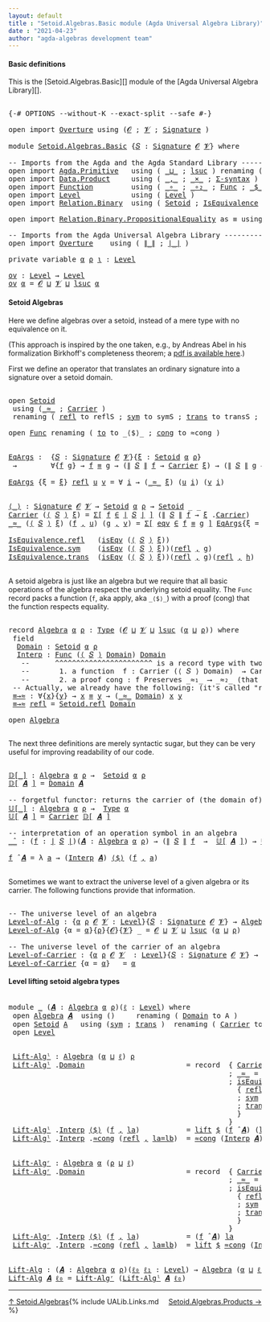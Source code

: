 ```yaml
---
layout: default
title : "Setoid.Algebras.Basic module (Agda Universal Algebra Library)"
date : "2021-04-23"
author: "agda-algebras development team"
---
```


#### <a id="basic-definitions">Basic definitions</a>

This is the [Setoid.Algebras.Basic][] module of the [Agda Universal Algebra Library][].

<pre class="Agda">

<a id="316" class="Symbol">{-#</a> <a id="320" class="Keyword">OPTIONS</a> <a id="328" class="Pragma">--without-K</a> <a id="340" class="Pragma">--exact-split</a> <a id="354" class="Pragma">--safe</a> <a id="361" class="Symbol">#-}</a>

<a id="366" class="Keyword">open</a> <a id="371" class="Keyword">import</a> <a id="378" href="Overture.html" class="Module">Overture</a> <a id="387" class="Keyword">using</a> <a id="393" class="Symbol">(</a><a id="394" href="Overture.Signatures.html#648" class="Generalizable">𝓞</a> <a id="396" class="Symbol">;</a> <a id="398" href="Overture.Signatures.html#650" class="Generalizable">𝓥</a> <a id="400" class="Symbol">;</a> <a id="402" href="Overture.Signatures.html#3264" class="Function">Signature</a> <a id="412" class="Symbol">)</a>

<a id="415" class="Keyword">module</a> <a id="422" href="Setoid.Algebras.Basic.html" class="Module">Setoid.Algebras.Basic</a> <a id="444" class="Symbol">{</a><a id="445" href="Setoid.Algebras.Basic.html#445" class="Bound">𝑆</a> <a id="447" class="Symbol">:</a> <a id="449" href="Overture.Signatures.html#3264" class="Function">Signature</a> <a id="459" href="Overture.Signatures.html#648" class="Generalizable">𝓞</a> <a id="461" href="Overture.Signatures.html#650" class="Generalizable">𝓥</a><a id="462" class="Symbol">}</a> <a id="464" class="Keyword">where</a>

<a id="471" class="Comment">-- Imports from the Agda and the Agda Standard Library --------------------</a>
<a id="547" class="Keyword">open</a> <a id="552" class="Keyword">import</a> <a id="559" href="Agda.Primitive.html" class="Module">Agda.Primitive</a>   <a id="576" class="Keyword">using</a> <a id="582" class="Symbol">(</a> <a id="584" href="Agda.Primitive.html#961" class="Primitive Operator">_⊔_</a> <a id="588" class="Symbol">;</a> <a id="590" href="Agda.Primitive.html#931" class="Primitive">lsuc</a> <a id="595" class="Symbol">)</a> <a id="597" class="Keyword">renaming</a> <a id="606" class="Symbol">(</a> <a id="608" href="Agda.Primitive.html#388" class="Primitive">Set</a> <a id="612" class="Symbol">to</a> <a id="615" class="Primitive">Type</a> <a id="620" class="Symbol">)</a>
<a id="622" class="Keyword">open</a> <a id="627" class="Keyword">import</a> <a id="634" href="Data.Product.html" class="Module">Data.Product</a>     <a id="651" class="Keyword">using</a> <a id="657" class="Symbol">(</a> <a id="659" href="Agda.Builtin.Sigma.html#235" class="InductiveConstructor Operator">_,_</a> <a id="663" class="Symbol">;</a> <a id="665" href="Data.Product.Base.html#1618" class="Function Operator">_×_</a> <a id="669" class="Symbol">;</a> <a id="671" href="Data.Product.Base.html#1244" class="Function">Σ-syntax</a> <a id="680" class="Symbol">)</a>
<a id="682" class="Keyword">open</a> <a id="687" class="Keyword">import</a> <a id="694" href="Function.html" class="Module">Function</a>         <a id="711" class="Keyword">using</a> <a id="717" class="Symbol">(</a> <a id="719" href="Function.Base.html#1115" class="Function Operator">_∘_</a> <a id="723" class="Symbol">;</a> <a id="725" href="Function.Base.html#1303" class="Function Operator">_∘₂_</a> <a id="730" class="Symbol">;</a> <a id="732" href="Function.Bundles.html#2043" class="Record">Func</a> <a id="737" class="Symbol">;</a> <a id="739" href="Function.Base.html#1974" class="Function Operator">_$_</a> <a id="743" class="Symbol">)</a>
<a id="745" class="Keyword">open</a> <a id="750" class="Keyword">import</a> <a id="757" href="Level.html" class="Module">Level</a>            <a id="774" class="Keyword">using</a> <a id="780" class="Symbol">(</a> <a id="782" href="Agda.Primitive.html#742" class="Postulate">Level</a> <a id="788" class="Symbol">)</a>
<a id="790" class="Keyword">open</a> <a id="795" class="Keyword">import</a> <a id="802" href="Relation.Binary.html" class="Module">Relation.Binary</a>  <a id="819" class="Keyword">using</a> <a id="825" class="Symbol">(</a> <a id="827" href="Relation.Binary.Bundles.html#1095" class="Record">Setoid</a> <a id="834" class="Symbol">;</a> <a id="836" href="Relation.Binary.Structures.html#1550" class="Record">IsEquivalence</a> <a id="850" class="Symbol">)</a>

<a id="853" class="Keyword">open</a> <a id="858" class="Keyword">import</a> <a id="865" href="Relation.Binary.PropositionalEquality.html" class="Module">Relation.Binary.PropositionalEquality</a> <a id="903" class="Symbol">as</a> <a id="906" class="Module">≡</a> <a id="908" class="Keyword">using</a> <a id="914" class="Symbol">(</a> <a id="916" href="Agda.Builtin.Equality.html#150" class="Datatype Operator">_≡_</a> <a id="920" class="Symbol">;</a> <a id="922" href="Agda.Builtin.Equality.html#207" class="InductiveConstructor">refl</a> <a id="927" class="Symbol">)</a>

<a id="930" class="Comment">-- Imports from the Agda Universal Algebra Library ----------------------</a>
<a id="1004" class="Keyword">open</a> <a id="1009" class="Keyword">import</a> <a id="1016" href="Overture.html" class="Module">Overture</a>    <a id="1028" class="Keyword">using</a> <a id="1034" class="Symbol">(</a> <a id="1036" href="Overture.Basic.html#4363" class="Function Operator">∥_∥</a> <a id="1040" class="Symbol">;</a> <a id="1042" href="Overture.Basic.html#4325" class="Function Operator">∣_∣</a> <a id="1046" class="Symbol">)</a>

<a id="1049" class="Keyword">private</a> <a id="1057" class="Keyword">variable</a> <a id="1066" href="Setoid.Algebras.Basic.html#1066" class="Generalizable">α</a> <a id="1068" href="Setoid.Algebras.Basic.html#1068" class="Generalizable">ρ</a> <a id="1070" href="Setoid.Algebras.Basic.html#1070" class="Generalizable">ι</a> <a id="1072" class="Symbol">:</a> <a id="1074" href="Agda.Primitive.html#742" class="Postulate">Level</a>

<a id="ov"></a><a id="1081" href="Setoid.Algebras.Basic.html#1081" class="Function">ov</a> <a id="1084" class="Symbol">:</a> <a id="1086" href="Agda.Primitive.html#742" class="Postulate">Level</a> <a id="1092" class="Symbol">→</a> <a id="1094" href="Agda.Primitive.html#742" class="Postulate">Level</a>
<a id="1100" href="Setoid.Algebras.Basic.html#1081" class="Function">ov</a> <a id="1103" href="Setoid.Algebras.Basic.html#1103" class="Bound">α</a> <a id="1105" class="Symbol">=</a> <a id="1107" href="Setoid.Algebras.Basic.html#459" class="Bound">𝓞</a> <a id="1109" href="Agda.Primitive.html#961" class="Primitive Operator">⊔</a> <a id="1111" href="Setoid.Algebras.Basic.html#461" class="Bound">𝓥</a> <a id="1113" href="Agda.Primitive.html#961" class="Primitive Operator">⊔</a> <a id="1115" href="Agda.Primitive.html#931" class="Primitive">lsuc</a> <a id="1120" href="Setoid.Algebras.Basic.html#1103" class="Bound">α</a>
</pre>


#### <a id="setoid-algebras">Setoid Algebras</a>

Here we define algebras over a setoid, instead of a mere type with no equivalence on it.

(This approach is inspired by the one taken, e.g., by Andreas Abel in his formalization Birkhoff's completeness theorem; a [pdf is available here](http://www.cse.chalmers.se/~abela/agda/MultiSortedAlgebra.pdf).)

First we define an operator that translates an ordinary signature into a signature over a setoid domain.

<pre class="Agda">

<a id="1608" class="Keyword">open</a> <a id="1613" href="Relation.Binary.Bundles.html#1095" class="Module">Setoid</a>
 <a id="1621" class="Keyword">using</a> <a id="1627" class="Symbol">(</a><a id="1628" href="Relation.Binary.Bundles.html#1184" class="Field Operator">_≈_</a> <a id="1632" class="Symbol">;</a> <a id="1634" href="Relation.Binary.Bundles.html#1158" class="Field">Carrier</a> <a id="1642" class="Symbol">)</a>
 <a id="1645" class="Keyword">renaming</a> <a id="1654" class="Symbol">(</a> <a id="1656" href="Relation.Binary.Structures.html#1596" class="Function">refl</a> <a id="1661" class="Symbol">to</a> <a id="1664" class="Function">reflS</a> <a id="1670" class="Symbol">;</a> <a id="1672" href="Relation.Binary.Structures.html#1200" class="Function">sym</a> <a id="1676" class="Symbol">to</a> <a id="1679" class="Function">symS</a> <a id="1684" class="Symbol">;</a> <a id="1686" href="Relation.Binary.Structures.html#1226" class="Function">trans</a> <a id="1692" class="Symbol">to</a> <a id="1695" class="Function">transS</a> <a id="1702" class="Symbol">;</a> <a id="1704" href="Relation.Binary.Bundles.html#1218" class="Field">isEquivalence</a> <a id="1718" class="Symbol">to</a> <a id="1721" class="Field">isEqv</a> <a id="1727" class="Symbol">)</a>

<a id="1730" class="Keyword">open</a> <a id="1735" href="Function.Bundles.html#2043" class="Module">Func</a> <a id="1740" class="Keyword">renaming</a> <a id="1749" class="Symbol">(</a> <a id="1751" href="Function.Bundles.html#2094" class="Field">to</a> <a id="1754" class="Symbol">to</a> <a id="1757" class="Field">_⟨$⟩_</a> <a id="1763" class="Symbol">;</a> <a id="1765" href="Function.Bundles.html#2113" class="Field">cong</a> <a id="1770" class="Symbol">to</a> <a id="1773" class="Field">≈cong</a> <a id="1779" class="Symbol">)</a>


<a id="EqArgs"></a><a id="1783" href="Setoid.Algebras.Basic.html#1783" class="Function">EqArgs</a> <a id="1790" class="Symbol">:</a>  <a id="1793" class="Symbol">{</a><a id="1794" href="Setoid.Algebras.Basic.html#1794" class="Bound">𝑆</a> <a id="1796" class="Symbol">:</a> <a id="1798" href="Overture.Signatures.html#3264" class="Function">Signature</a> <a id="1808" href="Setoid.Algebras.Basic.html#459" class="Bound">𝓞</a> <a id="1810" href="Setoid.Algebras.Basic.html#461" class="Bound">𝓥</a><a id="1811" class="Symbol">}{</a><a id="1813" href="Setoid.Algebras.Basic.html#1813" class="Bound">ξ</a> <a id="1815" class="Symbol">:</a> <a id="1817" href="Relation.Binary.Bundles.html#1095" class="Record">Setoid</a> <a id="1824" href="Setoid.Algebras.Basic.html#1066" class="Generalizable">α</a> <a id="1826" href="Setoid.Algebras.Basic.html#1068" class="Generalizable">ρ</a><a id="1827" class="Symbol">}</a>
 <a id="1830" class="Symbol">→</a>        <a id="1839" class="Symbol">∀{</a><a id="1841" href="Setoid.Algebras.Basic.html#1841" class="Bound">f</a> <a id="1843" href="Setoid.Algebras.Basic.html#1843" class="Bound">g</a><a id="1844" class="Symbol">}</a> <a id="1846" class="Symbol">→</a> <a id="1848" href="Setoid.Algebras.Basic.html#1841" class="Bound">f</a> <a id="1850" href="Agda.Builtin.Equality.html#150" class="Datatype Operator">≡</a> <a id="1852" href="Setoid.Algebras.Basic.html#1843" class="Bound">g</a> <a id="1854" class="Symbol">→</a> <a id="1856" class="Symbol">(</a><a id="1857" href="Overture.Basic.html#4363" class="Function Operator">∥</a> <a id="1859" href="Setoid.Algebras.Basic.html#1794" class="Bound">𝑆</a> <a id="1861" href="Overture.Basic.html#4363" class="Function Operator">∥</a> <a id="1863" href="Setoid.Algebras.Basic.html#1841" class="Bound">f</a> <a id="1865" class="Symbol">→</a> <a id="1867" href="Relation.Binary.Bundles.html#1158" class="Field">Carrier</a> <a id="1875" href="Setoid.Algebras.Basic.html#1813" class="Bound">ξ</a><a id="1876" class="Symbol">)</a> <a id="1878" class="Symbol">→</a> <a id="1880" class="Symbol">(</a><a id="1881" href="Overture.Basic.html#4363" class="Function Operator">∥</a> <a id="1883" href="Setoid.Algebras.Basic.html#1794" class="Bound">𝑆</a> <a id="1885" href="Overture.Basic.html#4363" class="Function Operator">∥</a> <a id="1887" href="Setoid.Algebras.Basic.html#1843" class="Bound">g</a> <a id="1889" class="Symbol">→</a> <a id="1891" href="Relation.Binary.Bundles.html#1158" class="Field">Carrier</a> <a id="1899" href="Setoid.Algebras.Basic.html#1813" class="Bound">ξ</a><a id="1900" class="Symbol">)</a> <a id="1902" class="Symbol">→</a> <a id="1904" href="Setoid.Algebras.Basic.html#615" class="Primitive">Type</a> <a id="1909" class="Symbol">_</a>

<a id="1912" href="Setoid.Algebras.Basic.html#1783" class="Function">EqArgs</a> <a id="1919" class="Symbol">{</a><a id="1920" class="Argument">ξ</a> <a id="1922" class="Symbol">=</a> <a id="1924" href="Setoid.Algebras.Basic.html#1924" class="Bound">ξ</a><a id="1925" class="Symbol">}</a> <a id="1927" href="Agda.Builtin.Equality.html#207" class="InductiveConstructor">refl</a> <a id="1932" href="Setoid.Algebras.Basic.html#1932" class="Bound">u</a> <a id="1934" href="Setoid.Algebras.Basic.html#1934" class="Bound">v</a> <a id="1936" class="Symbol">=</a> <a id="1938" class="Symbol">∀</a> <a id="1940" href="Setoid.Algebras.Basic.html#1940" class="Bound">i</a> <a id="1942" class="Symbol">→</a> <a id="1944" class="Symbol">(</a><a id="1945" href="Relation.Binary.Bundles.html#1184" class="Field Operator">_≈_</a> <a id="1949" href="Setoid.Algebras.Basic.html#1924" class="Bound">ξ</a><a id="1950" class="Symbol">)</a> <a id="1952" class="Symbol">(</a><a id="1953" href="Setoid.Algebras.Basic.html#1932" class="Bound">u</a> <a id="1955" href="Setoid.Algebras.Basic.html#1940" class="Bound">i</a><a id="1956" class="Symbol">)</a> <a id="1958" class="Symbol">(</a><a id="1959" href="Setoid.Algebras.Basic.html#1934" class="Bound">v</a> <a id="1961" href="Setoid.Algebras.Basic.html#1940" class="Bound">i</a><a id="1962" class="Symbol">)</a>


<a id="⟨_⟩"></a><a id="1966" href="Setoid.Algebras.Basic.html#1966" class="Function Operator">⟨_⟩</a> <a id="1970" class="Symbol">:</a> <a id="1972" href="Overture.Signatures.html#3264" class="Function">Signature</a> <a id="1982" href="Setoid.Algebras.Basic.html#459" class="Bound">𝓞</a> <a id="1984" href="Setoid.Algebras.Basic.html#461" class="Bound">𝓥</a> <a id="1986" class="Symbol">→</a> <a id="1988" href="Relation.Binary.Bundles.html#1095" class="Record">Setoid</a> <a id="1995" href="Setoid.Algebras.Basic.html#1066" class="Generalizable">α</a> <a id="1997" href="Setoid.Algebras.Basic.html#1068" class="Generalizable">ρ</a> <a id="1999" class="Symbol">→</a> <a id="2001" href="Relation.Binary.Bundles.html#1095" class="Record">Setoid</a> <a id="2008" class="Symbol">_</a> <a id="2010" class="Symbol">_</a>
<a id="2012" href="Relation.Binary.Bundles.html#1158" class="Field">Carrier</a> <a id="2020" class="Symbol">(</a><a id="2021" href="Setoid.Algebras.Basic.html#1966" class="Function Operator">⟨</a> <a id="2023" href="Setoid.Algebras.Basic.html#2023" class="Bound">𝑆</a> <a id="2025" href="Setoid.Algebras.Basic.html#1966" class="Function Operator">⟩</a> <a id="2027" href="Setoid.Algebras.Basic.html#2027" class="Bound">ξ</a><a id="2028" class="Symbol">)</a> <a id="2030" class="Symbol">=</a> <a id="2032" href="Data.Product.Base.html#1244" class="Function">Σ[</a> <a id="2035" href="Setoid.Algebras.Basic.html#2035" class="Bound">f</a> <a id="2037" href="Data.Product.Base.html#1244" class="Function">∈</a> <a id="2039" href="Overture.Basic.html#4325" class="Function Operator">∣</a> <a id="2041" href="Setoid.Algebras.Basic.html#2023" class="Bound">𝑆</a> <a id="2043" href="Overture.Basic.html#4325" class="Function Operator">∣</a> <a id="2045" href="Data.Product.Base.html#1244" class="Function">]</a> <a id="2047" class="Symbol">(</a><a id="2048" href="Overture.Basic.html#4363" class="Function Operator">∥</a> <a id="2050" href="Setoid.Algebras.Basic.html#2023" class="Bound">𝑆</a> <a id="2052" href="Overture.Basic.html#4363" class="Function Operator">∥</a> <a id="2054" href="Setoid.Algebras.Basic.html#2035" class="Bound">f</a> <a id="2056" class="Symbol">→</a> <a id="2058" href="Setoid.Algebras.Basic.html#2027" class="Bound">ξ</a> <a id="2060" class="Symbol">.</a><a id="2061" href="Relation.Binary.Bundles.html#1158" class="Field">Carrier</a><a id="2068" class="Symbol">)</a>
<a id="2070" href="Relation.Binary.Bundles.html#1184" class="Field Operator">_≈_</a> <a id="2074" class="Symbol">(</a><a id="2075" href="Setoid.Algebras.Basic.html#1966" class="Function Operator">⟨</a> <a id="2077" href="Setoid.Algebras.Basic.html#2077" class="Bound">𝑆</a> <a id="2079" href="Setoid.Algebras.Basic.html#1966" class="Function Operator">⟩</a> <a id="2081" href="Setoid.Algebras.Basic.html#2081" class="Bound">ξ</a><a id="2082" class="Symbol">)</a> <a id="2084" class="Symbol">(</a><a id="2085" href="Setoid.Algebras.Basic.html#2085" class="Bound">f</a> <a id="2087" href="Agda.Builtin.Sigma.html#235" class="InductiveConstructor Operator">,</a> <a id="2089" href="Setoid.Algebras.Basic.html#2089" class="Bound">u</a><a id="2090" class="Symbol">)</a> <a id="2092" class="Symbol">(</a><a id="2093" href="Setoid.Algebras.Basic.html#2093" class="Bound">g</a> <a id="2095" href="Agda.Builtin.Sigma.html#235" class="InductiveConstructor Operator">,</a> <a id="2097" href="Setoid.Algebras.Basic.html#2097" class="Bound">v</a><a id="2098" class="Symbol">)</a> <a id="2100" class="Symbol">=</a> <a id="2102" href="Data.Product.Base.html#1244" class="Function">Σ[</a> <a id="2105" href="Setoid.Algebras.Basic.html#2105" class="Bound">eqv</a> <a id="2109" href="Data.Product.Base.html#1244" class="Function">∈</a> <a id="2111" href="Setoid.Algebras.Basic.html#2085" class="Bound">f</a> <a id="2113" href="Agda.Builtin.Equality.html#150" class="Datatype Operator">≡</a> <a id="2115" href="Setoid.Algebras.Basic.html#2093" class="Bound">g</a> <a id="2117" href="Data.Product.Base.html#1244" class="Function">]</a> <a id="2119" href="Setoid.Algebras.Basic.html#1783" class="Function">EqArgs</a><a id="2125" class="Symbol">{</a><a id="2126" class="Argument">ξ</a> <a id="2128" class="Symbol">=</a> <a id="2130" href="Setoid.Algebras.Basic.html#2081" class="Bound">ξ</a><a id="2131" class="Symbol">}</a> <a id="2133" href="Setoid.Algebras.Basic.html#2105" class="Bound">eqv</a> <a id="2137" href="Setoid.Algebras.Basic.html#2089" class="Bound">u</a> <a id="2139" href="Setoid.Algebras.Basic.html#2097" class="Bound">v</a>

<a id="2142" href="Relation.Binary.Structures.html#1596" class="Field">IsEquivalence.refl</a>   <a id="2163" class="Symbol">(</a><a id="2164" href="Setoid.Algebras.Basic.html#1721" class="Field">isEqv</a> <a id="2170" class="Symbol">(</a><a id="2171" href="Setoid.Algebras.Basic.html#1966" class="Function Operator">⟨</a> <a id="2173" href="Setoid.Algebras.Basic.html#2173" class="Bound">𝑆</a> <a id="2175" href="Setoid.Algebras.Basic.html#1966" class="Function Operator">⟩</a> <a id="2177" href="Setoid.Algebras.Basic.html#2177" class="Bound">ξ</a><a id="2178" class="Symbol">))</a>                      <a id="2202" class="Symbol">=</a> <a id="2204" href="Agda.Builtin.Equality.html#207" class="InductiveConstructor">refl</a> <a id="2209" href="Agda.Builtin.Sigma.html#235" class="InductiveConstructor Operator">,</a> <a id="2211" class="Symbol">λ</a> <a id="2213" href="Setoid.Algebras.Basic.html#2213" class="Bound">_</a> <a id="2215" class="Symbol">→</a> <a id="2217" href="Setoid.Algebras.Basic.html#1664" class="Function">reflS</a>   <a id="2225" href="Setoid.Algebras.Basic.html#2177" class="Bound">ξ</a>
<a id="2227" href="Relation.Binary.Structures.html#1622" class="Field">IsEquivalence.sym</a>    <a id="2248" class="Symbol">(</a><a id="2249" href="Setoid.Algebras.Basic.html#1721" class="Field">isEqv</a> <a id="2255" class="Symbol">(</a><a id="2256" href="Setoid.Algebras.Basic.html#1966" class="Function Operator">⟨</a> <a id="2258" href="Setoid.Algebras.Basic.html#2258" class="Bound">𝑆</a> <a id="2260" href="Setoid.Algebras.Basic.html#1966" class="Function Operator">⟩</a> <a id="2262" href="Setoid.Algebras.Basic.html#2262" class="Bound">ξ</a><a id="2263" class="Symbol">))(</a><a id="2266" href="Agda.Builtin.Equality.html#207" class="InductiveConstructor">refl</a> <a id="2271" href="Agda.Builtin.Sigma.html#235" class="InductiveConstructor Operator">,</a> <a id="2273" href="Setoid.Algebras.Basic.html#2273" class="Bound">g</a><a id="2274" class="Symbol">)</a>            <a id="2287" class="Symbol">=</a> <a id="2289" href="Agda.Builtin.Equality.html#207" class="InductiveConstructor">refl</a> <a id="2294" href="Agda.Builtin.Sigma.html#235" class="InductiveConstructor Operator">,</a> <a id="2296" class="Symbol">λ</a> <a id="2298" href="Setoid.Algebras.Basic.html#2298" class="Bound">i</a> <a id="2300" class="Symbol">→</a> <a id="2302" href="Setoid.Algebras.Basic.html#1679" class="Function">symS</a>    <a id="2310" href="Setoid.Algebras.Basic.html#2262" class="Bound">ξ</a> <a id="2312" class="Symbol">(</a><a id="2313" href="Setoid.Algebras.Basic.html#2273" class="Bound">g</a> <a id="2315" href="Setoid.Algebras.Basic.html#2298" class="Bound">i</a><a id="2316" class="Symbol">)</a>
<a id="2318" href="Relation.Binary.Structures.html#1648" class="Field">IsEquivalence.trans</a>  <a id="2339" class="Symbol">(</a><a id="2340" href="Setoid.Algebras.Basic.html#1721" class="Field">isEqv</a> <a id="2346" class="Symbol">(</a><a id="2347" href="Setoid.Algebras.Basic.html#1966" class="Function Operator">⟨</a> <a id="2349" href="Setoid.Algebras.Basic.html#2349" class="Bound">𝑆</a> <a id="2351" href="Setoid.Algebras.Basic.html#1966" class="Function Operator">⟩</a> <a id="2353" href="Setoid.Algebras.Basic.html#2353" class="Bound">ξ</a><a id="2354" class="Symbol">))(</a><a id="2357" href="Agda.Builtin.Equality.html#207" class="InductiveConstructor">refl</a> <a id="2362" href="Agda.Builtin.Sigma.html#235" class="InductiveConstructor Operator">,</a> <a id="2364" href="Setoid.Algebras.Basic.html#2364" class="Bound">g</a><a id="2365" class="Symbol">)(</a><a id="2367" href="Agda.Builtin.Equality.html#207" class="InductiveConstructor">refl</a> <a id="2372" href="Agda.Builtin.Sigma.html#235" class="InductiveConstructor Operator">,</a> <a id="2374" href="Setoid.Algebras.Basic.html#2374" class="Bound">h</a><a id="2375" class="Symbol">)</a>  <a id="2378" class="Symbol">=</a> <a id="2380" href="Agda.Builtin.Equality.html#207" class="InductiveConstructor">refl</a> <a id="2385" href="Agda.Builtin.Sigma.html#235" class="InductiveConstructor Operator">,</a> <a id="2387" class="Symbol">λ</a> <a id="2389" href="Setoid.Algebras.Basic.html#2389" class="Bound">i</a> <a id="2391" class="Symbol">→</a> <a id="2393" href="Setoid.Algebras.Basic.html#1695" class="Function">transS</a>  <a id="2401" href="Setoid.Algebras.Basic.html#2353" class="Bound">ξ</a> <a id="2403" class="Symbol">(</a><a id="2404" href="Setoid.Algebras.Basic.html#2364" class="Bound">g</a> <a id="2406" href="Setoid.Algebras.Basic.html#2389" class="Bound">i</a><a id="2407" class="Symbol">)</a> <a id="2409" class="Symbol">(</a><a id="2410" href="Setoid.Algebras.Basic.html#2374" class="Bound">h</a> <a id="2412" href="Setoid.Algebras.Basic.html#2389" class="Bound">i</a><a id="2413" class="Symbol">)</a>

</pre>

A setoid algebra is just like an algebra but we require that all basic operations
of the algebra respect the underlying setoid equality. The `Func` record packs a
function (`f`, aka apply, aka `_⟨$⟩_`) with a proof (cong) that the function respects
equality.

<pre class="Agda">

<a id="2702" class="Keyword">record</a> <a id="Algebra"></a><a id="2709" href="Setoid.Algebras.Basic.html#2709" class="Record">Algebra</a> <a id="2717" href="Setoid.Algebras.Basic.html#2717" class="Bound">α</a> <a id="2719" href="Setoid.Algebras.Basic.html#2719" class="Bound">ρ</a> <a id="2721" class="Symbol">:</a> <a id="2723" href="Setoid.Algebras.Basic.html#615" class="Primitive">Type</a> <a id="2728" class="Symbol">(</a><a id="2729" href="Setoid.Algebras.Basic.html#459" class="Bound">𝓞</a> <a id="2731" href="Agda.Primitive.html#961" class="Primitive Operator">⊔</a> <a id="2733" href="Setoid.Algebras.Basic.html#461" class="Bound">𝓥</a> <a id="2735" href="Agda.Primitive.html#961" class="Primitive Operator">⊔</a> <a id="2737" href="Agda.Primitive.html#931" class="Primitive">lsuc</a> <a id="2742" class="Symbol">(</a><a id="2743" href="Setoid.Algebras.Basic.html#2717" class="Bound">α</a> <a id="2745" href="Agda.Primitive.html#961" class="Primitive Operator">⊔</a> <a id="2747" href="Setoid.Algebras.Basic.html#2719" class="Bound">ρ</a><a id="2748" class="Symbol">))</a> <a id="2751" class="Keyword">where</a>
 <a id="2758" class="Keyword">field</a>
  <a id="Algebra.Domain"></a><a id="2766" href="Setoid.Algebras.Basic.html#2766" class="Field">Domain</a> <a id="2773" class="Symbol">:</a> <a id="2775" href="Relation.Binary.Bundles.html#1095" class="Record">Setoid</a> <a id="2782" href="Setoid.Algebras.Basic.html#2717" class="Bound">α</a> <a id="2784" href="Setoid.Algebras.Basic.html#2719" class="Bound">ρ</a>
  <a id="Algebra.Interp"></a><a id="2788" href="Setoid.Algebras.Basic.html#2788" class="Field">Interp</a> <a id="2795" class="Symbol">:</a> <a id="2797" href="Function.Bundles.html#2043" class="Record">Func</a> <a id="2802" class="Symbol">(</a><a id="2803" href="Setoid.Algebras.Basic.html#1966" class="Function Operator">⟨</a> <a id="2805" href="Setoid.Algebras.Basic.html#445" class="Bound">𝑆</a> <a id="2807" href="Setoid.Algebras.Basic.html#1966" class="Function Operator">⟩</a> <a id="2809" href="Setoid.Algebras.Basic.html#2766" class="Field">Domain</a><a id="2815" class="Symbol">)</a> <a id="2817" href="Setoid.Algebras.Basic.html#2766" class="Field">Domain</a>
   <a id="2827" class="Comment">--      ^^^^^^^^^^^^^^^^^^^^^^^ is a record type with two fields:</a>
   <a id="2896" class="Comment">--       1. a function  f : Carrier (⟨ 𝑆 ⟩ Domain)  → Carrier Domain</a>
   <a id="2968" class="Comment">--       2. a proof cong : f Preserves _≈₁_ ⟶ _≈₂_ (that f preserves the setoid equalities)</a>
 <a id="3061" class="Comment">-- Actually, we already have the following: (it&#39;s called &quot;reflexive&quot;; see Structures.IsEquivalence)</a>
 <a id="Algebra.≡→≈"></a><a id="3162" href="Setoid.Algebras.Basic.html#3162" class="Function">≡→≈</a> <a id="3166" class="Symbol">:</a> <a id="3168" class="Symbol">∀{</a><a id="3170" href="Setoid.Algebras.Basic.html#3170" class="Bound">x</a><a id="3171" class="Symbol">}{</a><a id="3173" href="Setoid.Algebras.Basic.html#3173" class="Bound">y</a><a id="3174" class="Symbol">}</a> <a id="3176" class="Symbol">→</a> <a id="3178" href="Setoid.Algebras.Basic.html#3170" class="Bound">x</a> <a id="3180" href="Agda.Builtin.Equality.html#150" class="Datatype Operator">≡</a> <a id="3182" href="Setoid.Algebras.Basic.html#3173" class="Bound">y</a> <a id="3184" class="Symbol">→</a> <a id="3186" class="Symbol">(</a><a id="3187" href="Relation.Binary.Bundles.html#1184" class="Field Operator">_≈_</a> <a id="3191" href="Setoid.Algebras.Basic.html#2766" class="Field">Domain</a><a id="3197" class="Symbol">)</a> <a id="3199" href="Setoid.Algebras.Basic.html#3170" class="Bound">x</a> <a id="3201" href="Setoid.Algebras.Basic.html#3173" class="Bound">y</a>
 <a id="3204" href="Setoid.Algebras.Basic.html#3162" class="Function">≡→≈</a> <a id="3208" href="Agda.Builtin.Equality.html#207" class="InductiveConstructor">refl</a> <a id="3213" class="Symbol">=</a> <a id="3215" href="Relation.Binary.Structures.html#1596" class="Function">Setoid.refl</a> <a id="3227" href="Setoid.Algebras.Basic.html#2766" class="Field">Domain</a>

<a id="3235" class="Keyword">open</a> <a id="3240" href="Setoid.Algebras.Basic.html#2709" class="Module">Algebra</a>

</pre>

The next three definitions are merely syntactic sugar, but they can be very useful
for improving readability of our code.

<pre class="Agda">

<a id="𝔻[_]"></a><a id="3398" href="Setoid.Algebras.Basic.html#3398" class="Function Operator">𝔻[_]</a> <a id="3403" class="Symbol">:</a> <a id="3405" href="Setoid.Algebras.Basic.html#2709" class="Record">Algebra</a> <a id="3413" href="Setoid.Algebras.Basic.html#1066" class="Generalizable">α</a> <a id="3415" href="Setoid.Algebras.Basic.html#1068" class="Generalizable">ρ</a> <a id="3417" class="Symbol">→</a>  <a id="3420" href="Relation.Binary.Bundles.html#1095" class="Record">Setoid</a> <a id="3427" href="Setoid.Algebras.Basic.html#1066" class="Generalizable">α</a> <a id="3429" href="Setoid.Algebras.Basic.html#1068" class="Generalizable">ρ</a>
<a id="3431" href="Setoid.Algebras.Basic.html#3398" class="Function Operator">𝔻[</a> <a id="3434" href="Setoid.Algebras.Basic.html#3434" class="Bound">𝑨</a> <a id="3436" href="Setoid.Algebras.Basic.html#3398" class="Function Operator">]</a> <a id="3438" class="Symbol">=</a> <a id="3440" href="Setoid.Algebras.Basic.html#2766" class="Field">Domain</a> <a id="3447" href="Setoid.Algebras.Basic.html#3434" class="Bound">𝑨</a>

<a id="3450" class="Comment">-- forgetful functor: returns the carrier of (the domain of) 𝑨, forgetting its structure</a>
<a id="𝕌[_]"></a><a id="3539" href="Setoid.Algebras.Basic.html#3539" class="Function Operator">𝕌[_]</a> <a id="3544" class="Symbol">:</a> <a id="3546" href="Setoid.Algebras.Basic.html#2709" class="Record">Algebra</a> <a id="3554" href="Setoid.Algebras.Basic.html#1066" class="Generalizable">α</a> <a id="3556" href="Setoid.Algebras.Basic.html#1068" class="Generalizable">ρ</a> <a id="3558" class="Symbol">→</a>  <a id="3561" href="Setoid.Algebras.Basic.html#615" class="Primitive">Type</a> <a id="3566" href="Setoid.Algebras.Basic.html#1066" class="Generalizable">α</a>
<a id="3568" href="Setoid.Algebras.Basic.html#3539" class="Function Operator">𝕌[</a> <a id="3571" href="Setoid.Algebras.Basic.html#3571" class="Bound">𝑨</a> <a id="3573" href="Setoid.Algebras.Basic.html#3539" class="Function Operator">]</a> <a id="3575" class="Symbol">=</a> <a id="3577" href="Relation.Binary.Bundles.html#1158" class="Field">Carrier</a> <a id="3585" href="Setoid.Algebras.Basic.html#3398" class="Function Operator">𝔻[</a> <a id="3588" href="Setoid.Algebras.Basic.html#3571" class="Bound">𝑨</a> <a id="3590" href="Setoid.Algebras.Basic.html#3398" class="Function Operator">]</a>

<a id="3593" class="Comment">-- interpretation of an operation symbol in an algebra</a>
<a id="_̂_"></a><a id="3648" href="Setoid.Algebras.Basic.html#3648" class="Function Operator">_̂_</a> <a id="3652" class="Symbol">:</a> <a id="3654" class="Symbol">(</a><a id="3655" href="Setoid.Algebras.Basic.html#3655" class="Bound">f</a> <a id="3657" class="Symbol">:</a> <a id="3659" href="Overture.Basic.html#4325" class="Function Operator">∣</a> <a id="3661" href="Setoid.Algebras.Basic.html#445" class="Bound">𝑆</a> <a id="3663" href="Overture.Basic.html#4325" class="Function Operator">∣</a><a id="3664" class="Symbol">)(</a><a id="3666" href="Setoid.Algebras.Basic.html#3666" class="Bound">𝑨</a> <a id="3668" class="Symbol">:</a> <a id="3670" href="Setoid.Algebras.Basic.html#2709" class="Record">Algebra</a> <a id="3678" href="Setoid.Algebras.Basic.html#1066" class="Generalizable">α</a> <a id="3680" href="Setoid.Algebras.Basic.html#1068" class="Generalizable">ρ</a><a id="3681" class="Symbol">)</a> <a id="3683" class="Symbol">→</a> <a id="3685" class="Symbol">(</a><a id="3686" href="Overture.Basic.html#4363" class="Function Operator">∥</a> <a id="3688" href="Setoid.Algebras.Basic.html#445" class="Bound">𝑆</a> <a id="3690" href="Overture.Basic.html#4363" class="Function Operator">∥</a> <a id="3692" href="Setoid.Algebras.Basic.html#3655" class="Bound">f</a>  <a id="3695" class="Symbol">→</a>  <a id="3698" href="Setoid.Algebras.Basic.html#3539" class="Function Operator">𝕌[</a> <a id="3701" href="Setoid.Algebras.Basic.html#3666" class="Bound">𝑨</a> <a id="3703" href="Setoid.Algebras.Basic.html#3539" class="Function Operator">]</a><a id="3704" class="Symbol">)</a> <a id="3706" class="Symbol">→</a> <a id="3708" href="Setoid.Algebras.Basic.html#3539" class="Function Operator">𝕌[</a> <a id="3711" href="Setoid.Algebras.Basic.html#3666" class="Bound">𝑨</a> <a id="3713" href="Setoid.Algebras.Basic.html#3539" class="Function Operator">]</a>

<a id="3716" href="Setoid.Algebras.Basic.html#3716" class="Bound">f</a> <a id="3718" href="Setoid.Algebras.Basic.html#3648" class="Function Operator">̂</a> <a id="3720" href="Setoid.Algebras.Basic.html#3720" class="Bound">𝑨</a> <a id="3722" class="Symbol">=</a> <a id="3724" class="Symbol">λ</a> <a id="3726" href="Setoid.Algebras.Basic.html#3726" class="Bound">a</a> <a id="3728" class="Symbol">→</a> <a id="3730" class="Symbol">(</a><a id="3731" href="Setoid.Algebras.Basic.html#2788" class="Field">Interp</a> <a id="3738" href="Setoid.Algebras.Basic.html#3720" class="Bound">𝑨</a><a id="3739" class="Symbol">)</a> <a id="3741" href="Setoid.Algebras.Basic.html#1757" class="Field Operator">⟨$⟩</a> <a id="3745" class="Symbol">(</a><a id="3746" href="Setoid.Algebras.Basic.html#3716" class="Bound">f</a> <a id="3748" href="Agda.Builtin.Sigma.html#235" class="InductiveConstructor Operator">,</a> <a id="3750" href="Setoid.Algebras.Basic.html#3726" class="Bound">a</a><a id="3751" class="Symbol">)</a>

</pre>

Sometimes we want to extract the universe level of a given algebra or its carrier.
The following functions provide that information.

<pre class="Agda">

<a id="3914" class="Comment">-- The universe level of an algebra</a>
<a id="Level-of-Alg"></a><a id="3950" href="Setoid.Algebras.Basic.html#3950" class="Function">Level-of-Alg</a> <a id="3963" class="Symbol">:</a> <a id="3965" class="Symbol">{</a><a id="3966" href="Setoid.Algebras.Basic.html#3966" class="Bound">α</a> <a id="3968" href="Setoid.Algebras.Basic.html#3968" class="Bound">ρ</a> <a id="3970" href="Setoid.Algebras.Basic.html#3970" class="Bound">𝓞</a> <a id="3972" href="Setoid.Algebras.Basic.html#3972" class="Bound">𝓥</a> <a id="3974" class="Symbol">:</a> <a id="3976" href="Agda.Primitive.html#742" class="Postulate">Level</a><a id="3981" class="Symbol">}{</a><a id="3983" href="Setoid.Algebras.Basic.html#3983" class="Bound">𝑆</a> <a id="3985" class="Symbol">:</a> <a id="3987" href="Overture.Signatures.html#3264" class="Function">Signature</a> <a id="3997" href="Setoid.Algebras.Basic.html#3970" class="Bound">𝓞</a> <a id="3999" href="Setoid.Algebras.Basic.html#3972" class="Bound">𝓥</a><a id="4000" class="Symbol">}</a> <a id="4002" class="Symbol">→</a> <a id="4004" href="Setoid.Algebras.Basic.html#2709" class="Record">Algebra</a> <a id="4012" href="Setoid.Algebras.Basic.html#3966" class="Bound">α</a> <a id="4014" href="Setoid.Algebras.Basic.html#3968" class="Bound">ρ</a> <a id="4016" class="Symbol">→</a> <a id="4018" href="Agda.Primitive.html#742" class="Postulate">Level</a>
<a id="4024" href="Setoid.Algebras.Basic.html#3950" class="Function">Level-of-Alg</a> <a id="4037" class="Symbol">{</a><a id="4038" class="Argument">α</a> <a id="4040" class="Symbol">=</a> <a id="4042" href="Setoid.Algebras.Basic.html#4042" class="Bound">α</a><a id="4043" class="Symbol">}{</a><a id="4045" href="Setoid.Algebras.Basic.html#4045" class="Bound">ρ</a><a id="4046" class="Symbol">}{</a><a id="4048" href="Setoid.Algebras.Basic.html#4048" class="Bound">𝓞</a><a id="4049" class="Symbol">}{</a><a id="4051" href="Setoid.Algebras.Basic.html#4051" class="Bound">𝓥</a><a id="4052" class="Symbol">}</a> <a id="4054" class="Symbol">_</a> <a id="4056" class="Symbol">=</a> <a id="4058" href="Setoid.Algebras.Basic.html#4048" class="Bound">𝓞</a> <a id="4060" href="Agda.Primitive.html#961" class="Primitive Operator">⊔</a> <a id="4062" href="Setoid.Algebras.Basic.html#4051" class="Bound">𝓥</a> <a id="4064" href="Agda.Primitive.html#961" class="Primitive Operator">⊔</a> <a id="4066" href="Agda.Primitive.html#931" class="Primitive">lsuc</a> <a id="4071" class="Symbol">(</a><a id="4072" href="Setoid.Algebras.Basic.html#4042" class="Bound">α</a> <a id="4074" href="Agda.Primitive.html#961" class="Primitive Operator">⊔</a> <a id="4076" href="Setoid.Algebras.Basic.html#4045" class="Bound">ρ</a><a id="4077" class="Symbol">)</a>

<a id="4080" class="Comment">-- The universe level of the carrier of an algebra</a>
<a id="Level-of-Carrier"></a><a id="4131" href="Setoid.Algebras.Basic.html#4131" class="Function">Level-of-Carrier</a> <a id="4148" class="Symbol">:</a> <a id="4150" class="Symbol">{</a><a id="4151" href="Setoid.Algebras.Basic.html#4151" class="Bound">α</a> <a id="4153" href="Setoid.Algebras.Basic.html#4153" class="Bound">ρ</a> <a id="4155" href="Setoid.Algebras.Basic.html#4155" class="Bound">𝓞</a> <a id="4157" href="Setoid.Algebras.Basic.html#4157" class="Bound">𝓥</a>  <a id="4160" class="Symbol">:</a> <a id="4162" href="Agda.Primitive.html#742" class="Postulate">Level</a><a id="4167" class="Symbol">}{</a><a id="4169" href="Setoid.Algebras.Basic.html#4169" class="Bound">𝑆</a> <a id="4171" class="Symbol">:</a> <a id="4173" href="Overture.Signatures.html#3264" class="Function">Signature</a> <a id="4183" href="Setoid.Algebras.Basic.html#4155" class="Bound">𝓞</a> <a id="4185" href="Setoid.Algebras.Basic.html#4157" class="Bound">𝓥</a><a id="4186" class="Symbol">}</a> <a id="4188" class="Symbol">→</a> <a id="4190" href="Setoid.Algebras.Basic.html#2709" class="Record">Algebra</a> <a id="4198" href="Setoid.Algebras.Basic.html#4151" class="Bound">α</a> <a id="4200" href="Setoid.Algebras.Basic.html#4153" class="Bound">ρ</a> <a id="4202" class="Symbol">→</a> <a id="4204" href="Agda.Primitive.html#742" class="Postulate">Level</a>
<a id="4210" href="Setoid.Algebras.Basic.html#4131" class="Function">Level-of-Carrier</a> <a id="4227" class="Symbol">{</a><a id="4228" class="Argument">α</a> <a id="4230" class="Symbol">=</a> <a id="4232" href="Setoid.Algebras.Basic.html#4232" class="Bound">α</a><a id="4233" class="Symbol">}</a> <a id="4235" class="Symbol">_</a> <a id="4237" class="Symbol">=</a> <a id="4239" href="Setoid.Algebras.Basic.html#4232" class="Bound">α</a>
</pre>


#### <a id="level-lifting-setoid-algebra-types">Level lifting setoid algebra types</a>

<pre class="Agda">

<a id="4356" class="Keyword">module</a> <a id="4363" href="Setoid.Algebras.Basic.html#4363" class="Module">_</a> <a id="4365" class="Symbol">(</a><a id="4366" href="Setoid.Algebras.Basic.html#4366" class="Bound">𝑨</a> <a id="4368" class="Symbol">:</a> <a id="4370" href="Setoid.Algebras.Basic.html#2709" class="Record">Algebra</a> <a id="4378" href="Setoid.Algebras.Basic.html#1066" class="Generalizable">α</a> <a id="4380" href="Setoid.Algebras.Basic.html#1068" class="Generalizable">ρ</a><a id="4381" class="Symbol">)(</a><a id="4383" href="Setoid.Algebras.Basic.html#4383" class="Bound">ℓ</a> <a id="4385" class="Symbol">:</a> <a id="4387" href="Agda.Primitive.html#742" class="Postulate">Level</a><a id="4392" class="Symbol">)</a> <a id="4394" class="Keyword">where</a>
 <a id="4401" class="Keyword">open</a> <a id="4406" href="Setoid.Algebras.Basic.html#2709" class="Module">Algebra</a> <a id="4414" href="Setoid.Algebras.Basic.html#4366" class="Bound">𝑨</a>  <a id="4417" class="Keyword">using</a> <a id="4423" class="Symbol">()</a>     <a id="4430" class="Keyword">renaming</a> <a id="4439" class="Symbol">(</a> <a id="4441" href="Setoid.Algebras.Basic.html#2766" class="Field">Domain</a> <a id="4448" class="Symbol">to</a> <a id="4451" class="Field">A</a> <a id="4453" class="Symbol">)</a>
 <a id="4456" class="Keyword">open</a> <a id="4461" href="Relation.Binary.Bundles.html#1095" class="Module">Setoid</a> <a id="4468" href="Setoid.Algebras.Basic.html#4451" class="Function">A</a>   <a id="4472" class="Keyword">using</a> <a id="4478" class="Symbol">(</a><a id="4479" href="Relation.Binary.Structures.html#1200" class="Function">sym</a> <a id="4483" class="Symbol">;</a> <a id="4485" href="Relation.Binary.Structures.html#1226" class="Function">trans</a> <a id="4491" class="Symbol">)</a>  <a id="4494" class="Keyword">renaming</a> <a id="4503" class="Symbol">(</a> <a id="4505" href="Relation.Binary.Bundles.html#1158" class="Field">Carrier</a> <a id="4513" class="Symbol">to</a> <a id="4516" class="Field">∣A∣</a> <a id="4520" class="Symbol">;</a> <a id="4522" href="Relation.Binary.Bundles.html#1184" class="Field Operator">_≈_</a> <a id="4526" class="Symbol">to</a> <a id="4529" class="Field Operator">_≈₁_</a> <a id="4534" class="Symbol">;</a> <a id="4536" href="Relation.Binary.Structures.html#1596" class="Function">refl</a> <a id="4541" class="Symbol">to</a> <a id="4544" class="Function">refl₁</a> <a id="4550" class="Symbol">)</a>
 <a id="4553" class="Keyword">open</a> <a id="4558" href="Level.html" class="Module">Level</a>


 <a id="4567" href="Setoid.Algebras.Basic.html#4567" class="Function">Lift-Algˡ</a> <a id="4577" class="Symbol">:</a> <a id="4579" href="Setoid.Algebras.Basic.html#2709" class="Record">Algebra</a> <a id="4587" class="Symbol">(</a><a id="4588" href="Setoid.Algebras.Basic.html#4378" class="Bound">α</a> <a id="4590" href="Agda.Primitive.html#961" class="Primitive Operator">⊔</a> <a id="4592" href="Setoid.Algebras.Basic.html#4383" class="Bound">ℓ</a><a id="4593" class="Symbol">)</a> <a id="4595" href="Setoid.Algebras.Basic.html#4380" class="Bound">ρ</a>
 <a id="4598" href="Setoid.Algebras.Basic.html#4567" class="Function">Lift-Algˡ</a> <a id="4608" class="Symbol">.</a><a id="4609" href="Setoid.Algebras.Basic.html#2766" class="Field">Domain</a>                        <a id="4639" class="Symbol">=</a> <a id="4641" class="Keyword">record</a>  <a id="4649" class="Symbol">{</a> <a id="4651" href="Relation.Binary.Bundles.html#1158" class="Field">Carrier</a> <a id="4659" class="Symbol">=</a> <a id="4661" href="Level.html#409" class="Record">Lift</a> <a id="4666" href="Setoid.Algebras.Basic.html#4383" class="Bound">ℓ</a> <a id="4668" href="Setoid.Algebras.Basic.html#4516" class="Function">∣A∣</a>
                                                    <a id="4724" class="Symbol">;</a> <a id="4726" href="Relation.Binary.Bundles.html#1184" class="Field Operator">_≈_</a> <a id="4730" class="Symbol">=</a> <a id="4732" class="Symbol">λ</a> <a id="4734" href="Setoid.Algebras.Basic.html#4734" class="Bound">x</a> <a id="4736" href="Setoid.Algebras.Basic.html#4736" class="Bound">y</a> <a id="4738" class="Symbol">→</a> <a id="4740" href="Level.html#479" class="Field">lower</a> <a id="4746" href="Setoid.Algebras.Basic.html#4734" class="Bound">x</a> <a id="4748" href="Setoid.Algebras.Basic.html#4529" class="Function Operator">≈₁</a> <a id="4751" href="Level.html#479" class="Field">lower</a> <a id="4757" href="Setoid.Algebras.Basic.html#4736" class="Bound">y</a>
                                                    <a id="4811" class="Symbol">;</a> <a id="4813" href="Relation.Binary.Bundles.html#1218" class="Field">isEquivalence</a> <a id="4827" class="Symbol">=</a> <a id="4829" class="Keyword">record</a>
                                                      <a id="4890" class="Symbol">{</a> <a id="4892" href="Relation.Binary.Structures.html#1596" class="Field">refl</a> <a id="4897" class="Symbol">=</a> <a id="4899" href="Setoid.Algebras.Basic.html#4544" class="Function">refl₁</a>
                                                      <a id="4959" class="Symbol">;</a> <a id="4961" href="Relation.Binary.Structures.html#1622" class="Field">sym</a> <a id="4965" class="Symbol">=</a> <a id="4967" href="Relation.Binary.Structures.html#1200" class="Function">sym</a>
                                                      <a id="5025" class="Symbol">;</a> <a id="5027" href="Relation.Binary.Structures.html#1648" class="Field">trans</a> <a id="5033" class="Symbol">=</a> <a id="5035" href="Relation.Binary.Structures.html#1226" class="Function">trans</a>
                                                      <a id="5095" class="Symbol">}</a>
                                                    <a id="5149" class="Symbol">}</a>
 <a id="5152" href="Setoid.Algebras.Basic.html#4567" class="Function">Lift-Algˡ</a> <a id="5162" class="Symbol">.</a><a id="5163" href="Setoid.Algebras.Basic.html#2788" class="Field">Interp</a> <a id="5170" href="Setoid.Algebras.Basic.html#1757" class="Field Operator">⟨$⟩</a> <a id="5174" class="Symbol">(</a><a id="5175" href="Setoid.Algebras.Basic.html#5175" class="Bound">f</a> <a id="5177" href="Agda.Builtin.Sigma.html#235" class="InductiveConstructor Operator">,</a> <a id="5179" href="Setoid.Algebras.Basic.html#5179" class="Bound">la</a><a id="5181" class="Symbol">)</a>           <a id="5193" class="Symbol">=</a> <a id="5195" href="Level.html#466" class="InductiveConstructor">lift</a> <a id="5200" href="Function.Base.html#1974" class="Function Operator">$</a> <a id="5202" class="Symbol">(</a><a id="5203" href="Setoid.Algebras.Basic.html#5175" class="Bound">f</a> <a id="5205" href="Setoid.Algebras.Basic.html#3648" class="Function Operator">̂</a> <a id="5207" href="Setoid.Algebras.Basic.html#4366" class="Bound">𝑨</a><a id="5208" class="Symbol">)</a> <a id="5210" class="Symbol">(</a><a id="5211" href="Level.html#479" class="Field">lower</a> <a id="5217" href="Function.Base.html#1115" class="Function Operator">∘</a> <a id="5219" href="Setoid.Algebras.Basic.html#5179" class="Bound">la</a><a id="5221" class="Symbol">)</a>
 <a id="5224" href="Setoid.Algebras.Basic.html#4567" class="Function">Lift-Algˡ</a> <a id="5234" class="Symbol">.</a><a id="5235" href="Setoid.Algebras.Basic.html#2788" class="Field">Interp</a> <a id="5242" class="Symbol">.</a><a id="5243" href="Setoid.Algebras.Basic.html#1773" class="Field">≈cong</a> <a id="5249" class="Symbol">(</a><a id="5250" href="Agda.Builtin.Equality.html#207" class="InductiveConstructor">refl</a> <a id="5255" href="Agda.Builtin.Sigma.html#235" class="InductiveConstructor Operator">,</a> <a id="5257" href="Setoid.Algebras.Basic.html#5257" class="Bound">la=lb</a><a id="5262" class="Symbol">)</a>  <a id="5265" class="Symbol">=</a> <a id="5267" href="Setoid.Algebras.Basic.html#1773" class="Field">≈cong</a> <a id="5273" class="Symbol">(</a><a id="5274" href="Setoid.Algebras.Basic.html#2788" class="Field">Interp</a> <a id="5281" href="Setoid.Algebras.Basic.html#4366" class="Bound">𝑨</a><a id="5282" class="Symbol">)</a> <a id="5284" class="Symbol">(</a><a id="5285" href="Agda.Builtin.Equality.html#207" class="InductiveConstructor">refl</a> <a id="5290" href="Agda.Builtin.Sigma.html#235" class="InductiveConstructor Operator">,</a> <a id="5292" href="Setoid.Algebras.Basic.html#5257" class="Bound">la=lb</a><a id="5297" class="Symbol">)</a>


 <a id="5302" href="Setoid.Algebras.Basic.html#5302" class="Function">Lift-Algʳ</a> <a id="5312" class="Symbol">:</a> <a id="5314" href="Setoid.Algebras.Basic.html#2709" class="Record">Algebra</a> <a id="5322" href="Setoid.Algebras.Basic.html#4378" class="Bound">α</a> <a id="5324" class="Symbol">(</a><a id="5325" href="Setoid.Algebras.Basic.html#4380" class="Bound">ρ</a> <a id="5327" href="Agda.Primitive.html#961" class="Primitive Operator">⊔</a> <a id="5329" href="Setoid.Algebras.Basic.html#4383" class="Bound">ℓ</a><a id="5330" class="Symbol">)</a>
 <a id="5333" href="Setoid.Algebras.Basic.html#5302" class="Function">Lift-Algʳ</a> <a id="5343" class="Symbol">.</a><a id="5344" href="Setoid.Algebras.Basic.html#2766" class="Field">Domain</a>                        <a id="5374" class="Symbol">=</a> <a id="5376" class="Keyword">record</a>  <a id="5384" class="Symbol">{</a> <a id="5386" href="Relation.Binary.Bundles.html#1158" class="Field">Carrier</a> <a id="5394" class="Symbol">=</a> <a id="5396" href="Setoid.Algebras.Basic.html#4516" class="Function">∣A∣</a>
                                                    <a id="5452" class="Symbol">;</a> <a id="5454" href="Relation.Binary.Bundles.html#1184" class="Field Operator">_≈_</a> <a id="5458" class="Symbol">=</a> <a id="5460" class="Symbol">(</a><a id="5461" href="Level.html#409" class="Record">Lift</a> <a id="5466" href="Setoid.Algebras.Basic.html#4383" class="Bound">ℓ</a><a id="5467" class="Symbol">)</a> <a id="5469" href="Function.Base.html#1303" class="Function Operator">∘₂</a> <a id="5472" href="Setoid.Algebras.Basic.html#4529" class="Function Operator">_≈₁_</a>
                                                    <a id="5529" class="Symbol">;</a> <a id="5531" href="Relation.Binary.Bundles.html#1218" class="Field">isEquivalence</a> <a id="5545" class="Symbol">=</a> <a id="5547" class="Keyword">record</a>
                                                      <a id="5608" class="Symbol">{</a> <a id="5610" href="Relation.Binary.Structures.html#1596" class="Field">refl</a> <a id="5615" class="Symbol">=</a> <a id="5617" href="Level.html#466" class="InductiveConstructor">lift</a> <a id="5622" href="Setoid.Algebras.Basic.html#4544" class="Function">refl₁</a>
                                                      <a id="5682" class="Symbol">;</a> <a id="5684" href="Relation.Binary.Structures.html#1622" class="Field">sym</a> <a id="5688" class="Symbol">=</a> <a id="5690" href="Level.html#466" class="InductiveConstructor">lift</a> <a id="5695" href="Function.Base.html#1115" class="Function Operator">∘</a> <a id="5697" href="Relation.Binary.Structures.html#1200" class="Function">sym</a> <a id="5701" href="Function.Base.html#1115" class="Function Operator">∘</a> <a id="5703" href="Level.html#479" class="Field">lower</a>
                                                      <a id="5763" class="Symbol">;</a> <a id="5765" href="Relation.Binary.Structures.html#1648" class="Field">trans</a> <a id="5771" class="Symbol">=</a> <a id="5773" class="Symbol">λ</a> <a id="5775" href="Setoid.Algebras.Basic.html#5775" class="Bound">x</a> <a id="5777" href="Setoid.Algebras.Basic.html#5777" class="Bound">y</a> <a id="5779" class="Symbol">→</a> <a id="5781" href="Level.html#466" class="InductiveConstructor">lift</a> <a id="5786" href="Function.Base.html#1974" class="Function Operator">$</a> <a id="5788" href="Relation.Binary.Structures.html#1226" class="Function">trans</a> <a id="5794" class="Symbol">(</a><a id="5795" href="Level.html#479" class="Field">lower</a> <a id="5801" href="Setoid.Algebras.Basic.html#5775" class="Bound">x</a><a id="5802" class="Symbol">)</a> <a id="5804" class="Symbol">(</a><a id="5805" href="Level.html#479" class="Field">lower</a> <a id="5811" href="Setoid.Algebras.Basic.html#5777" class="Bound">y</a><a id="5812" class="Symbol">)</a>
                                                      <a id="5868" class="Symbol">}</a>
                                                    <a id="5922" class="Symbol">}</a>
 <a id="5925" href="Setoid.Algebras.Basic.html#5302" class="Function">Lift-Algʳ</a> <a id="5935" class="Symbol">.</a><a id="5936" href="Setoid.Algebras.Basic.html#2788" class="Field">Interp</a> <a id="5943" href="Setoid.Algebras.Basic.html#1757" class="Field Operator">⟨$⟩</a> <a id="5947" class="Symbol">(</a><a id="5948" href="Setoid.Algebras.Basic.html#5948" class="Bound">f</a> <a id="5950" href="Agda.Builtin.Sigma.html#235" class="InductiveConstructor Operator">,</a> <a id="5952" href="Setoid.Algebras.Basic.html#5952" class="Bound">la</a><a id="5954" class="Symbol">)</a>           <a id="5966" class="Symbol">=</a> <a id="5968" class="Symbol">(</a><a id="5969" href="Setoid.Algebras.Basic.html#5948" class="Bound">f</a> <a id="5971" href="Setoid.Algebras.Basic.html#3648" class="Function Operator">̂</a> <a id="5973" href="Setoid.Algebras.Basic.html#4366" class="Bound">𝑨</a><a id="5974" class="Symbol">)</a> <a id="5976" href="Setoid.Algebras.Basic.html#5952" class="Bound">la</a>
 <a id="5980" href="Setoid.Algebras.Basic.html#5302" class="Function">Lift-Algʳ</a> <a id="5990" class="Symbol">.</a><a id="5991" href="Setoid.Algebras.Basic.html#2788" class="Field">Interp</a> <a id="5998" class="Symbol">.</a><a id="5999" href="Setoid.Algebras.Basic.html#1773" class="Field">≈cong</a> <a id="6005" class="Symbol">(</a><a id="6006" href="Agda.Builtin.Equality.html#207" class="InductiveConstructor">refl</a> <a id="6011" href="Agda.Builtin.Sigma.html#235" class="InductiveConstructor Operator">,</a> <a id="6013" href="Setoid.Algebras.Basic.html#6013" class="Bound">la≡lb</a><a id="6018" class="Symbol">)</a>  <a id="6021" class="Symbol">=</a> <a id="6023" href="Level.html#466" class="InductiveConstructor">lift</a> <a id="6028" href="Function.Base.html#1974" class="Function Operator">$</a> <a id="6030" href="Setoid.Algebras.Basic.html#1773" class="Field">≈cong</a> <a id="6036" class="Symbol">(</a><a id="6037" href="Setoid.Algebras.Basic.html#2788" class="Field">Interp</a> <a id="6044" href="Setoid.Algebras.Basic.html#4366" class="Bound">𝑨</a><a id="6045" class="Symbol">)</a> <a id="6047" class="Symbol">(</a><a id="6048" href="Agda.Builtin.Equality.html#207" class="InductiveConstructor">≡.refl</a> <a id="6055" href="Agda.Builtin.Sigma.html#235" class="InductiveConstructor Operator">,</a> <a id="6057" class="Symbol">(</a><a id="6058" href="Level.html#479" class="Field">lower</a> <a id="6064" href="Function.Base.html#1115" class="Function Operator">∘</a> <a id="6066" href="Setoid.Algebras.Basic.html#6013" class="Bound">la≡lb</a><a id="6071" class="Symbol">))</a>


<a id="Lift-Alg"></a><a id="6076" href="Setoid.Algebras.Basic.html#6076" class="Function">Lift-Alg</a> <a id="6085" class="Symbol">:</a> <a id="6087" class="Symbol">(</a><a id="6088" href="Setoid.Algebras.Basic.html#6088" class="Bound">𝑨</a> <a id="6090" class="Symbol">:</a> <a id="6092" href="Setoid.Algebras.Basic.html#2709" class="Record">Algebra</a> <a id="6100" href="Setoid.Algebras.Basic.html#1066" class="Generalizable">α</a> <a id="6102" href="Setoid.Algebras.Basic.html#1068" class="Generalizable">ρ</a><a id="6103" class="Symbol">)(</a><a id="6105" href="Setoid.Algebras.Basic.html#6105" class="Bound">ℓ₀</a> <a id="6108" href="Setoid.Algebras.Basic.html#6108" class="Bound">ℓ₁</a> <a id="6111" class="Symbol">:</a> <a id="6113" href="Agda.Primitive.html#742" class="Postulate">Level</a><a id="6118" class="Symbol">)</a> <a id="6120" class="Symbol">→</a> <a id="6122" href="Setoid.Algebras.Basic.html#2709" class="Record">Algebra</a> <a id="6130" class="Symbol">(</a><a id="6131" href="Setoid.Algebras.Basic.html#1066" class="Generalizable">α</a> <a id="6133" href="Agda.Primitive.html#961" class="Primitive Operator">⊔</a> <a id="6135" href="Setoid.Algebras.Basic.html#6105" class="Bound">ℓ₀</a><a id="6137" class="Symbol">)</a> <a id="6139" class="Symbol">(</a><a id="6140" href="Setoid.Algebras.Basic.html#1068" class="Generalizable">ρ</a> <a id="6142" href="Agda.Primitive.html#961" class="Primitive Operator">⊔</a> <a id="6144" href="Setoid.Algebras.Basic.html#6108" class="Bound">ℓ₁</a><a id="6146" class="Symbol">)</a>
<a id="6148" href="Setoid.Algebras.Basic.html#6076" class="Function">Lift-Alg</a> <a id="6157" href="Setoid.Algebras.Basic.html#6157" class="Bound">𝑨</a> <a id="6159" href="Setoid.Algebras.Basic.html#6159" class="Bound">ℓ₀</a> <a id="6162" class="Symbol">=</a> <a id="6164" href="Setoid.Algebras.Basic.html#5302" class="Function">Lift-Algʳ</a> <a id="6174" class="Symbol">(</a><a id="6175" href="Setoid.Algebras.Basic.html#4567" class="Function">Lift-Algˡ</a> <a id="6185" href="Setoid.Algebras.Basic.html#6157" class="Bound">𝑨</a> <a id="6187" href="Setoid.Algebras.Basic.html#6159" class="Bound">ℓ₀</a><a id="6189" class="Symbol">)</a>
</pre>


--------------------------------

<span style="float:left;">[↑ Setoid.Algebras](Setoid.Algebras.html)</span>
<span style="float:right;">[Setoid.Algebras.Products →](Setoid.Algebras.Products.html)</span>

{% include UALib.Links.md %}
